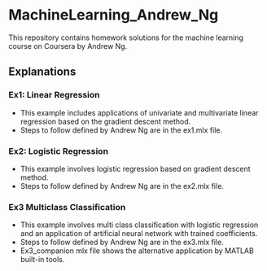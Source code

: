 # MachineLearning_Andrew_Ng
This repository contains homework solutions for the machine learning course on Coursera by Andrew Ng.
## Explanations
### Ex1: Linear Regression
* This example includes applications of univariate and multivariate linear regression based on the gradient descent method.
* Steps to follow defined by Andrew Ng are in the ex1.mlx file.
### Ex2: Logistic Regression
* This example involves logistic regression based on gradient descent method.
* Steps to follow defined by Andrew Ng are in the ex2.mlx file.
### Ex3 Multiclass Classification
* This example involves multi class classification with logistic regression and an application of artificial neural network with trained coefficients.
* Steps to follow defined by Andrew Ng are in the ex3.mlx file.
* Ex3_companion mlx file shows the alternative application by MATLAB built-in tools.
